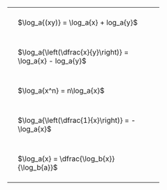 ---
---

#  
<br>
<style type="text/css">
#T_2073a th.col_heading {
  text-align: left;
  font-size: 1em;
}
#T_2073a td {
  text-align: left;
  font-size: 1em;
  padding: 1.5em;
}
#T_2073a_row0_col0, #T_2073a_row1_col0, #T_2073a_row2_col0, #T_2073a_row3_col0, #T_2073a_row4_col0 {
  width: 300px;
  white-space: pre-wrap;
}
</style>
<table id="T_2073a">
  <thead>
  </thead>
  <tbody>
    <tr>
      <td id="T_2073a_row0_col0" class="data row0 col0" >$\log_a{(xy)} = \log_a{x} + log_a{y}$</td>
    </tr>
    <tr>
      <td id="T_2073a_row1_col0" class="data row1 col0" >$\log_a{\left(\dfrac{x}{y}\right)} = \log_a{x} - log_a{y}$</td>
    </tr>
    <tr>
      <td id="T_2073a_row2_col0" class="data row2 col0" >$\log_a{x^n} = n\log_a{x}$</td>
    </tr>
    <tr>
      <td id="T_2073a_row3_col0" class="data row3 col0" >$\log_a{\left(\dfrac{1}{x}\right)} = -\log_a{x}$</td>
    </tr>
    <tr>
      <td id="T_2073a_row4_col0" class="data row4 col0" >$\log_a{x} = \dfrac{\log_b{x}}{\log_b{a}}$</td>
    </tr>
  </tbody>
</table>
